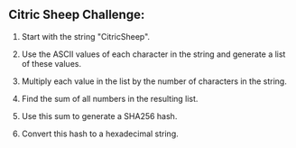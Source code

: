 ## Citric Sheep Challenge:

1. Start with the string "CitricSheep".

2. Use the ASCII values of each character in the string and generate a list of these values.

3. Multiply each value in the list by the number of characters in the string.

4. Find the sum of all numbers in the resulting list.

5. Use this sum to generate a SHA256 hash.

6. Convert this hash to a hexadecimal string.